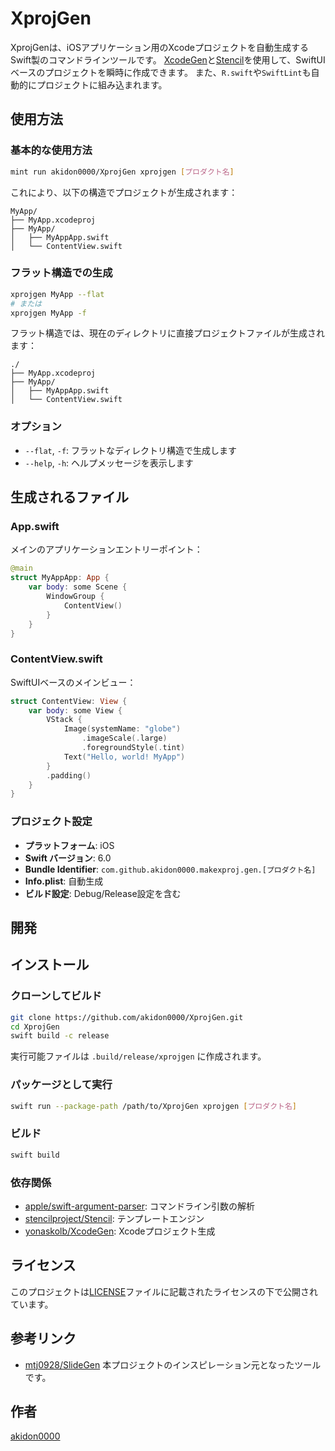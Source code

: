 # XprojGen

XprojGenは、iOSアプリケーション用のXcodeプロジェクトを自動生成するSwift製のコマンドラインツールです。
[XcodeGen](https://github.com/yonaskolb/XcodeGen)と[Stencil](https://github.com/stencilproject/Stencil)を使用して、SwiftUIベースのプロジェクトを瞬時に作成できます。
また、`R.swift`や`SwiftLint`も自動的にプロジェクトに組み込まれます。

## 使用方法

### 基本的な使用方法

```bash
mint run akidon0000/XprojGen xprojgen [プロダクト名]
```

これにより、以下の構造でプロジェクトが生成されます：

```
MyApp/
├── MyApp.xcodeproj
├── MyApp/
│   ├── MyAppApp.swift
│   └── ContentView.swift
```

### フラット構造での生成

```bash
xprojgen MyApp --flat
# または
xprojgen MyApp -f
```

フラット構造では、現在のディレクトリに直接プロジェクトファイルが生成されます：

```
./
├── MyApp.xcodeproj
├── MyApp/
│   ├── MyAppApp.swift
│   └── ContentView.swift
```

### オプション

- `--flat`, `-f`: フラットなディレクトリ構造で生成します
- `--help`, `-h`: ヘルプメッセージを表示します

## 生成されるファイル

### App.swift
メインのアプリケーションエントリーポイント：

```swift
@main
struct MyAppApp: App {
    var body: some Scene {
        WindowGroup {
            ContentView()
        }
    }
}
```

### ContentView.swift
SwiftUIベースのメインビュー：

```swift
struct ContentView: View {
    var body: some View {
        VStack {
            Image(systemName: "globe")
                .imageScale(.large)
                .foregroundStyle(.tint)
            Text("Hello, world! MyApp")
        }
        .padding()
    }
}
```

### プロジェクト設定
- **プラットフォーム**: iOS
- **Swift バージョン**: 6.0
- **Bundle Identifier**: `com.github.akidon0000.makexproj.gen.[プロダクト名]`
- **Info.plist**: 自動生成
- **ビルド設定**: Debug/Release設定を含む

## 開発

## インストール

### クローンしてビルド

```bash
git clone https://github.com/akidon0000/XprojGen.git
cd XprojGen
swift build -c release
```

実行可能ファイルは `.build/release/xprojgen` に作成されます。

### パッケージとして実行

```bash
swift run --package-path /path/to/XprojGen xprojgen [プロダクト名]
```

### ビルド

```bash
swift build
```

### 依存関係

- [apple/swift-argument-parser](https://github.com/apple/swift-argument-parser): コマンドライン引数の解析
- [stencilproject/Stencil](https://github.com/stencilproject/Stencil): テンプレートエンジン
- [yonaskolb/XcodeGen](https://github.com/yonaskolb/XcodeGen): Xcodeプロジェクト生成

## ライセンス

このプロジェクトは[LICENSE](LICENSE)ファイルに記載されたライセンスの下で公開されています。

## 参考リンク

- [mtj0928/SlideGen](https://github.com/mtj0928/SlideGen)
  本プロジェクトのインスピレーション元となったツールです。

## 作者

[akidon0000](https://x.com/akidon0000)
